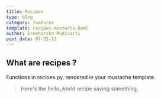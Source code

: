 ```yaml
---
title: Recipes
type: blog
category: features
template: recipes.mustache.haml
author: Sreeharsha Mudivarti
post_date: 07-25-13
---
```


## What are recipes ?

Functions in recipes.py, rendered in your mustache template.
> Here's the hello_world recipe saying something,

